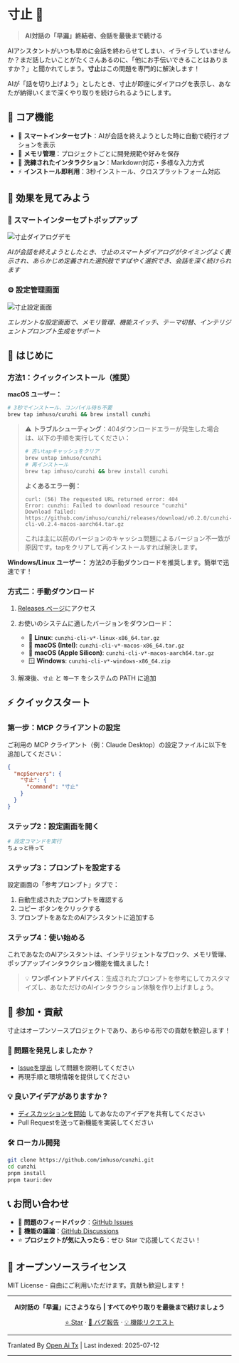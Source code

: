 # 寸止 🛑

> **AI対話の「早漏」終結者、会話を最後まで続ける**

AIアシスタントがいつも早めに会話を終わらせてしまい、イライラしていませんか？まだ話したいことがたくさんあるのに、「他にお手伝いできることはありますか？」と聞かれてしまう。**寸止**はこの問題を専門的に解決します！

AIが「話を切り上げよう」としたとき、寸止が即座にダイアログを表示し、あなたが納得いくまで深くやり取りを続けられるようにします。

## 🌟 コア機能

- 🛑 **スマートインターセプト**：AIが会話を終えようとした時に自動で続行オプションを表示
- 🧠 **メモリ管理**：プロジェクトごとに開発規範や好みを保存
- 🎨 **洗練されたインタラクション**：Markdown対応・多様な入力方式
- ⚡ **インストール即利用**：3秒インストール、クロスプラットフォーム対応

## 📸 効果を見てみよう

### 🛑 スマートインターセプトポップアップ
![寸止ダイアログデモ](https://raw.githubusercontent.com/imhuso/cunzhi/main/./screenshots/popup.png)

*AIが会話を終えようとしたとき、寸止のスマートダイアログがタイミングよく表示され、あらかじめ定義された選択肢ですばやく選択でき、会話を深く続けられます*
### ⚙️ 設定管理画面
![寸止設定画面](https://raw.githubusercontent.com/imhuso/cunzhi/main/./screenshots/settings.png)

*エレガントな設定画面で、メモリ管理、機能スイッチ、テーマ切替、インテリジェントプロンプト生成をサポート*

## 🚀 はじめに

### 方法1：クイックインストール（推奨）

**macOS ユーザー：**
```bash
# 3秒でインストール、コンパイル待ち不要
brew tap imhuso/cunzhi && brew install cunzhi
```

> ⚠️ **トラブルシューティング**：404ダウンロードエラーが発生した場合は、以下の手順を実行してください：
>
> ```bash
> # 古いtapキャッシュをクリア
> brew untap imhuso/cunzhi
> # 再インストール
> brew tap imhuso/cunzhi && brew install cunzhi
> ```
>
> **よくあるエラー例：**
> ```
> curl: (56) The requested URL returned error: 404
> Error: cunzhi: Failed to download resource "cunzhi"
> Download failed: https://github.com/imhuso/cunzhi/releases/download/v0.2.0/cunzhi-cli-v0.2.4-macos-aarch64.tar.gz
> ```
>
> これは主に以前のバージョンのキャッシュ問題によるバージョン不一致が原因です。tapをクリアして再インストールすれば解決します。

**Windows/Linux ユーザー：**
方法2の手動ダウンロードを推奨します。簡単で迅速です！
### 方式二：手動ダウンロード

1. [Releases ページ](https://github.com/imhuso/cunzhi/releases)にアクセス
2. お使いのシステムに適したバージョンをダウンロード：
   - 🐧 **Linux**: `cunzhi-cli-v*-linux-x86_64.tar.gz`
   - 🍎 **macOS (Intel)**: `cunzhi-cli-v*-macos-x86_64.tar.gz`
   - 🍎 **macOS (Apple Silicon)**: `cunzhi-cli-v*-macos-aarch64.tar.gz`
   - 🪟 **Windows**: `cunzhi-cli-v*-windows-x86_64.zip`

3. 解凍後、`寸止` と `等一下` をシステムの PATH に追加

## ⚡ クイックスタート

### 第一步：MCP クライアントの設定

ご利用の MCP クライアント（例：Claude Desktop）の設定ファイルに以下を追加してください：

```json
{
  "mcpServers": {
    "寸止": {
      "command": "寸止"
    }
  }
}
```
### ステップ2：設定画面を開く

```bash
# 設定コマンドを実行
ちょっと待って
```

### ステップ3：プロンプトを設定する

設定画面の「参考プロンプト」タブで：
1. 自動生成されたプロンプトを確認する
2. コピー ボタンをクリックする
3. プロンプトをあなたのAIアシスタントに追加する

### ステップ4：使い始める

これであなたのAIアシスタントは、インテリジェントなブロック、メモリ管理、ポップアップインタラクション機能を備えました！

> 💡 **ワンポイントアドバイス**：生成されたプロンプトを参考にしてカスタマイズし、あなただけのAIインタラクション体験を作り上げましょう。
## 🤝 参加・貢献

寸止はオープンソースプロジェクトであり、あらゆる形での貢献を歓迎します！

### 🐛 問題を発見しましたか？
- [Issueを提出](https://github.com/imhuso/cunzhi/issues) して問題を説明してください
- 再現手順と環境情報を提供してください

### 💡 良いアイデアがありますか？
- [ディスカッションを開始](https://github.com/imhuso/cunzhi/discussions) してあなたのアイデアを共有してください
- Pull Requestを送って新機能を実装してください

### 🛠️ ローカル開発
```bash
git clone https://github.com/imhuso/cunzhi.git
cd cunzhi
pnpm install
pnpm tauri:dev
```
## 📞 お問い合わせ

- 🐛 **問題のフィードバック**：[GitHub Issues](https://github.com/imhuso/cunzhi/issues)
- 💬 **機能の議論**：[GitHub Discussions](https://github.com/imhuso/cunzhi/discussions)
- ⭐ **プロジェクトが気に入ったら**：ぜひ Star で応援してください！

## 📄 オープンソースライセンス

MIT License - 自由にご利用いただけます。貢献も歓迎します！

---

<div align="center">

**AI対話の「早漏」にさようなら | すべてのやり取りを最後まで続けましょう**

[⭐ Star](https://github.com/imhuso/cunzhi) · [🐛 バグ報告](https://github.com/imhuso/cunzhi/issues) · [💡 機能リクエスト](https://github.com/imhuso/cunzhi/discussions)

</div>

---

Tranlated By [Open Ai Tx](https://github.com/OpenAiTx/OpenAiTx) | Last indexed: 2025-07-12

---